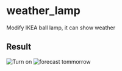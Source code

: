 # weather_lamp
Modify IKEA ball lamp, it can show weather

## Result
![Turn on](1.gif)
![forecast tommorrow](2.gif)
